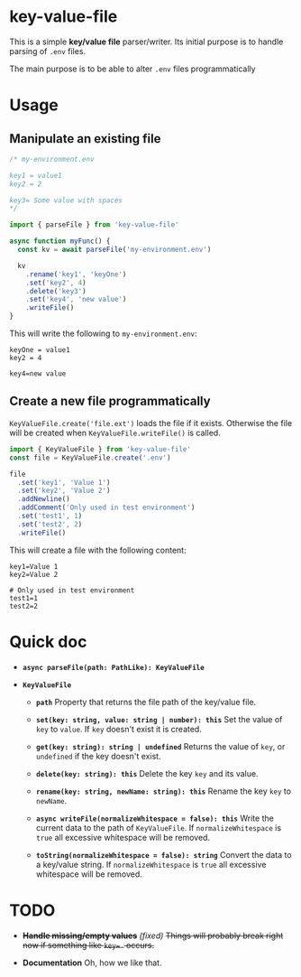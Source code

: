 # key-value-file

This is a simple __key/value file__ parser/writer. Its initial purpose is to
handle parsing of `.env` files.

The main purpose is to be able to alter `.env` files programmatically

# Usage

## Manipulate an existing file

```ts
/* my-environment.env

key1 = value1
key2 = 2

key3= Some value with spaces
*/

import { parseFile } from 'key-value-file'

async function myFunc() {
  const kv = await parseFile('my-environment.env')

  kv
    .rename('key1', 'keyOne')
    .set('key2', 4)
    .delete('key3')
    .set('key4', 'new value')
    .writeFile()
}
```

This will write the following to `my-environment.env`:

```
keyOne = value1
key2 = 4

key4=new value
```

## Create a new file programmatically

`KeyValueFile.create('file.ext')` loads the file if it exists. Otherwise the
file will be created when `KeyValueFile.writeFile()` is called.

```ts
import { KeyValueFile } from 'key-value-file'
const file = KeyValueFile.create('.env')

file
  .set('key1', 'Value 1')
  .set('key2', 'Value 2')
  .addNewline()
  .addComment('Only used in test environment')
  .set('test1', 1)
  .set('test2', 2)
  .writeFile()
```

This will create a file with the following content:

```
key1=Value 1
key2=Value 2

# Only used in test environment
test1=1
test2=2
```

# Quick doc

  * __`async parseFile(path: PathLike): KeyValueFile`__

  * __`KeyValueFile`__
    * __`path`__
      Property that returns the file path of the key/value file.

    * __`set(key: string, value: string | number): this`__
      Set the value of `key` to `value`. If `key` doesn't exist it is created.

    * __`get(key: string): string | undefined`__
      Returns the value of `key`, or `undefined` if the key doesn't exist.

    * __`delete(key: string): this`__
      Delete the key `key` and its value.

    * __`rename(key: string, newName: string): this`__
      Rename the key `key` to `newName`.

    * __`async writeFile(normalizeWhitespace = false): this`__
      Write the current data to the path of `KeyValueFile`. If
      `normalizeWhitespace` is `true` all excessive whitespace will be removed.

    * __`toString(normalizeWhitespace = false): string`__
      Convert the data to a key/value string. If `normalizeWhitespace` is
      `true` all excessive whitespace will be removed.

# TODO

  * ~~__Handle missing/empty values__~~ _(fixed)_
    ~~Things will probably break right now if something like `key= ` occurs.~~

  * __Documentation__
    Oh, how we like that.
